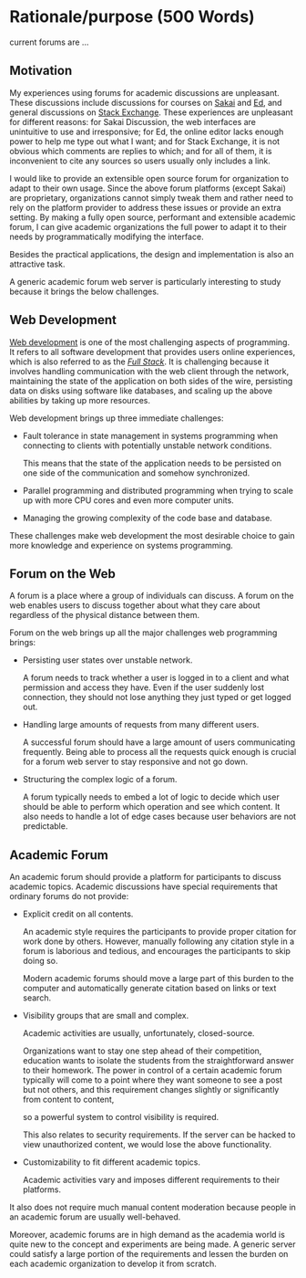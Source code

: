 # Rationale/purpose (500 Words)

<!-- What is the importance, to you, of the project? -->

current forums are …

## Motivation

My experiences using forums for academic discussions are unpleasant.
These discussions include discussions for courses on [Sakai][Sakai] and [Ed][Ed],
and general discussions on [Stack Exchange][Stack Exchange].
These experiences are unpleasant for different reasons:
for Sakai Discussion,
the web interfaces are unintuitive to use and irresponsive;
for Ed,
the online editor lacks enough power to help me type out what I want;
and for Stack Exchange,
it is not obvious which comments are replies to which;
and for all of them,
it is inconvenient to cite any sources so users usually only includes a link.

I would like to provide an extensible open source forum for organization
to adapt to their own usage.
Since the above forum platforms (except Sakai) are proprietary,
organizations cannot simply tweak them and rather need to rely on the
platform provider to address these issues or provide an extra setting.
By making a fully open source, performant and extensible academic forum,
I can give academic organizations the full power to adapt it to their needs
by programmatically modifying the interface.

Besides the practical applications,
the design and implementation is also an attractive task.
<!-- connect -->
A generic academic forum web server is particularly interesting to study
because it brings the below challenges.

## Web Development

[Web development][Web development] is one of the most challenging aspects of programming.
It refers to all software development that provides users online experiences,
which is also referred to as the [*Full Stack*][Full Stack].
It is challenging because it involves
handling communication with the web client through the network,
maintaining the state of the application on both sides of the wire,
persisting data on disks using software like databases,
and scaling up the above abilities by taking up more resources.

Web development brings up three immediate challenges:

- Fault tolerance in state management in systems programming when connecting
    to clients with potentially unstable network conditions.

    This means that the state of the application needs to be persisted on one
    side of the communication and somehow synchronized.
- Parallel programming and distributed programming when trying to scale up
    with more CPU cores and even more computer units.
- Managing the growing complexity of the code base and database.

<!-- why? connect -->
These challenges make web development the most desirable choice to gain more
knowledge and experience on systems programming.

## Forum on the Web

<!-- e.g. Reddit -->
A forum is a place where a group of individuals can discuss.
A forum on the web enables users to discuss together about what they care
about regardless of the physical distance between them.

Forum on the web brings up all the major challenges web programming brings:

- Persisting user states over unstable network.

    A forum needs to track whether a user is logged in to a client and
    what permission and access they have.
    Even if the user suddenly lost connection,
    they should not lose anything they just typed or get logged out.

- Handling large amounts of requests from many different users.

    A successful forum should have a large amount of users communicating
    frequently.
    Being able to process all the requests quick enough is crucial for a
    forum web server to stay responsive and not go down.

- Structuring the complex logic of a forum.

    A forum typically needs to embed a lot of logic to decide which user should
    be able to perform which operation and see which content.
    It also needs to handle a lot of edge cases because user behaviors are not
    predictable.

## Academic Forum

<!-- why is this different from web forum -->

An academic forum should provide a platform for participants to discuss
academic topics.
Academic discussions have special requirements that ordinary forums do not
provide:

- Explicit credit on all contents.

    An academic style requires the participants to provide proper citation
    for work done by others.
    However, manually following any citation style in a forum is laborious
    and tedious,
    and encourages the participants to skip doing so.

    Modern academic forums should move a large part of this burden to the
    computer and automatically generate citation based on links or text search.
- Visibility groups that are small and complex.

    Academic activities are usually, unfortunately, closed-source.
    <!-- because -->
    Organizations want to stay one step ahead of their competition,
    education wants to isolate the students from the straightforward answer
    to their homework.
    The power in control of a certain academic forum typically will come to
    a point where they want someone to see a post but not others,
    and this requirement changes slightly or significantly from content to
    content,
    <!-- e.g. TA -->
    so a powerful system to control visibility is required.

    This also relates to security requirements.
    If the server can be hacked to view unauthorized content,
    we would lose the above functionality.
- Customizability to fit different academic topics.

    Academic activities vary and imposes different requirements to their
    platforms.

It also does not require much manual content moderation because people in
an academic forum are usually well-behaved.

Moreover, academic forums are in high demand as the academia world is quite
new to the concept and experiments are being made.
A generic server could satisfy a large portion of the requirements and lessen
the burden on each academic organization to develop it from scratch.

[Ed]: https://edstem.org
[Full Stack]: https://www.academia.edu/40632537/The_Full_Stack_Developer_Your_Essential_Guide_to_the_Everyday_Skills_Expected_of_a_Modern_Full_Stack_Web_Developer_Chris_Northwood
[Sakai]: https://www.sakailms.org
[Stack Exchange]: https://stackexchange.com
[Web development]: https://en.wikipedia.org/wiki/Web_development
